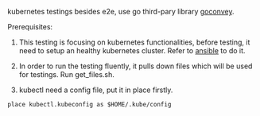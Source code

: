 kubernetes testings besides e2e, use go third-pary library [goconvey](https://github.com/smartystreets/goconvey).

Prerequisites:

1. This testing is focusing on kubernetes functionalities, before testing, it need to setup
an healthy kubernetes cluster. Refer to [ansible](https://github.com/kubernetes/contrib/tree/master/ansible) to do it.

2. In order to run the testing fluently, it pulls down files which will be used for testings. Run get_files.sh.
 
3. kubectl need a config file, put it in place firstly.

```
place kubectl.kubeconfig as $HOME/.kube/config

```
